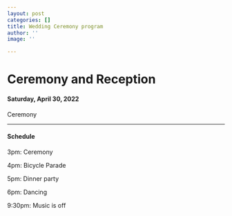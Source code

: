 ```yaml
---
layout: post
categories: []
title: Wedding Ceremony program
author: ''
image: ''

---
```

# **Ceremony and Reception**

#### Saturday, April 30, 2022

Ceremony

***

#### Schedule

3pm: Ceremony

4pm: Bicycle Parade

5pm: Dinner party

6pm: Dancing

9:30pm: Music is off